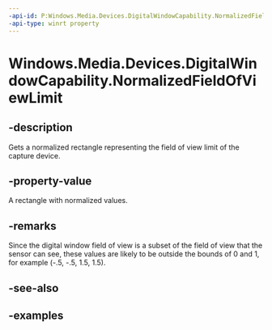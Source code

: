 ```yaml
---
-api-id: P:Windows.Media.Devices.DigitalWindowCapability.NormalizedFieldOfViewLimit
-api-type: winrt property
---
```


# Windows.Media.Devices.DigitalWindowCapability.NormalizedFieldOfViewLimit

<!--
public Windows.Foundation.Rect NormalizedFieldOfViewLimit { get; }
-->


## -description

Gets a normalized rectangle representing the field of view limit of the capture device.

## -property-value

A rectangle with normalized values.

## -remarks

Since the digital window field of view is a subset of the field of view that the sensor can see, these values are likely to be outside the bounds of 0 and 1, for example (-.5, -.5, 1.5, 1.5).

## -see-also

## -examples


